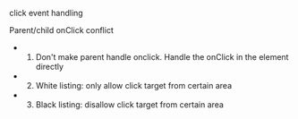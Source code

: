 click event handling

Parent/child onClick conflict
- 1. Don't make parent handle onclick. Handle the onClick in the element directly
- 2. White listing: only allow click target from certain area
- 3. Black listing: disallow click target from certain area

